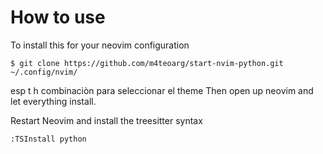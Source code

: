 # How to use

To install this for your neovim configuration

```
$ git clone https://github.com/m4teoarg/start-nvim-python.git ~/.config/nvim/
```
esp t h   combinaciòn para seleccionar el theme
Then open up neovim and let everything install.

Restart Neovim and install the treesitter syntax

```
:TSInstall python
```
